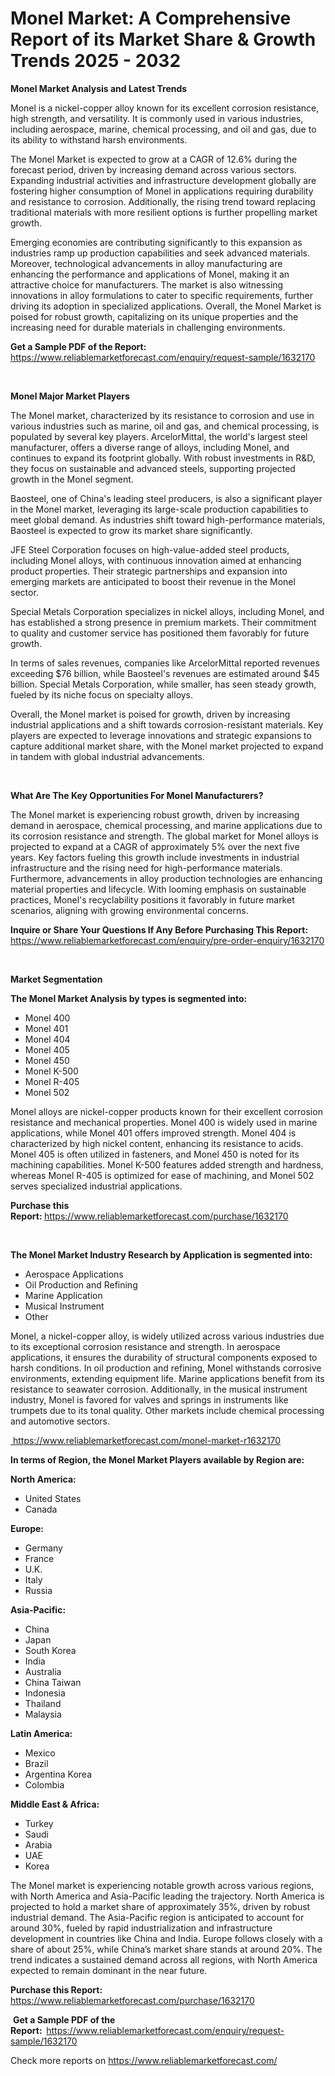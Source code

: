 <p><h1>Monel Market: A Comprehensive Report of its Market Share & Growth Trends 2025 - 2032</h1></p><p><strong>Monel Market Analysis and Latest Trends</strong></p>
<p><p>Monel is a nickel-copper alloy known for its excellent corrosion resistance, high strength, and versatility. It is commonly used in various industries, including aerospace, marine, chemical processing, and oil and gas, due to its ability to withstand harsh environments. </p><p>The Monel Market is expected to grow at a CAGR of 12.6% during the forecast period, driven by increasing demand across various sectors. Expanding industrial activities and infrastructure development globally are fostering higher consumption of Monel in applications requiring durability and resistance to corrosion. Additionally, the rising trend toward replacing traditional materials with more resilient options is further propelling market growth.</p><p>Emerging economies are contributing significantly to this expansion as industries ramp up production capabilities and seek advanced materials. Moreover, technological advancements in alloy manufacturing are enhancing the performance and applications of Monel, making it an attractive choice for manufacturers. The market is also witnessing innovations in alloy formulations to cater to specific requirements, further driving its adoption in specialized applications. Overall, the Monel Market is poised for robust growth, capitalizing on its unique properties and the increasing need for durable materials in challenging environments.</p></p>
<p><strong>Get a Sample PDF of the Report:&nbsp;</strong> <a href="https://www.reliablemarketforecast.com/enquiry/request-sample/1632170?utm_campaign=1903&utm_medium=2&utm_source=Github&utm_content=ia&utm_term=30012025&utm_id=monel">https://www.reliablemarketforecast.com/enquiry/request-sample/1632170</a></p>
<p>&nbsp;</p>
<p><strong>Monel Major Market Players</strong></p>
<p><p>The Monel market, characterized by its resistance to corrosion and use in various industries such as marine, oil and gas, and chemical processing, is populated by several key players. ArcelorMittal, the world's largest steel manufacturer, offers a diverse range of alloys, including Monel, and continues to expand its footprint globally. With robust investments in R&D, they focus on sustainable and advanced steels, supporting projected growth in the Monel segment.</p><p>Baosteel, one of China's leading steel producers, is also a significant player in the Monel market, leveraging its large-scale production capabilities to meet global demand. As industries shift toward high-performance materials, Baosteel is expected to grow its market share significantly.</p><p>JFE Steel Corporation focuses on high-value-added steel products, including Monel alloys, with continuous innovation aimed at enhancing product properties. Their strategic partnerships and expansion into emerging markets are anticipated to boost their revenue in the Monel sector.</p><p>Special Metals Corporation specializes in nickel alloys, including Monel, and has established a strong presence in premium markets. Their commitment to quality and customer service has positioned them favorably for future growth.</p><p>In terms of sales revenues, companies like ArcelorMittal reported revenues exceeding $76 billion, while Baosteel's revenues are estimated around $45 billion. Special Metals Corporation, while smaller, has seen steady growth, fueled by its niche focus on specialty alloys.</p><p>Overall, the Monel market is poised for growth, driven by increasing industrial applications and a shift towards corrosion-resistant materials. Key players are expected to leverage innovations and strategic expansions to capture additional market share, with the Monel market projected to expand in tandem with global industrial advancements.</p></p>
<p>&nbsp;</p>
<p><strong>What Are The Key Opportunities For Monel Manufacturers?</strong></p>
<p><p>The Monel market is experiencing robust growth, driven by increasing demand in aerospace, chemical processing, and marine applications due to its corrosion resistance and strength. The global market for Monel alloys is projected to expand at a CAGR of approximately 5% over the next five years. Key factors fueling this growth include investments in industrial infrastructure and the rising need for high-performance materials. Furthermore, advancements in alloy production technologies are enhancing material properties and lifecycle. With looming emphasis on sustainable practices, Monel's recyclability positions it favorably in future market scenarios, aligning with growing environmental concerns.</p></p>
<p><strong>Inquire or Share Your Questions If Any Before Purchasing This Report:</strong> <a href="https://www.reliablemarketforecast.com/enquiry/pre-order-enquiry/1632170?utm_campaign=1903&utm_medium=2&utm_source=Github&utm_content=ia&utm_term=30012025&utm_id=monel">https://www.reliablemarketforecast.com/enquiry/pre-order-enquiry/1632170</a></p>
<p>&nbsp;</p>
<p><strong>Market Segmentation</strong></p>
<p><strong>The Monel Market Analysis by types is segmented into:</strong></p>
<p><ul><li>Monel 400</li><li>Monel 401</li><li>Monel 404</li><li>Monel 405</li><li>Monel 450</li><li>Monel K-500</li><li>Monel R-405</li><li>Monel 502</li></ul></p>
<p><p>Monel alloys are nickel-copper products known for their excellent corrosion resistance and mechanical properties. Monel 400 is widely used in marine applications, while Monel 401 offers improved strength. Monel 404 is characterized by high nickel content, enhancing its resistance to acids. Monel 405 is often utilized in fasteners, and Monel 450 is noted for its machining capabilities. Monel K-500 features added strength and hardness, whereas Monel R-405 is optimized for ease of machining, and Monel 502 serves specialized industrial applications.</p></p>
<p><strong>Purchase this Report:&nbsp;</strong><a href="https://www.reliablemarketforecast.com/purchase/1632170?utm_campaign=1903&utm_medium=2&utm_source=Github&utm_content=ia&utm_term=30012025&utm_id=monel">https://www.reliablemarketforecast.com/purchase/1632170</a></p>
<p>&nbsp;</p>
<p><strong>The Monel Market Industry Research by Application is segmented into:</strong></p>
<p><ul><li>Aerospace Applications</li><li>Oil Production and Refining</li><li>Marine Application</li><li>Musical Instrument</li><li>Other</li></ul></p>
<p><p>Monel, a nickel-copper alloy, is widely utilized across various industries due to its exceptional corrosion resistance and strength. In aerospace applications, it ensures the durability of structural components exposed to harsh conditions. In oil production and refining, Monel withstands corrosive environments, extending equipment life. Marine applications benefit from its resistance to seawater corrosion. Additionally, in the musical instrument industry, Monel is favored for valves and springs in instruments like trumpets due to its tonal quality. Other markets include chemical processing and automotive sectors.</p></p>
<p><a href="https://www.reliablemarketforecast.com/monel-market-r1632170?utm_campaign=1903&utm_medium=2&utm_source=Github&utm_content=ia&utm_term=30012025&utm_id=monel">&nbsp;https://www.reliablemarketforecast.com/monel-market-r1632170</a></p>
<p><strong>In terms of Region, the Monel Market Players available by Region are:</strong></p>
<p>
    <p> <strong> North America: </strong>
        <ul>
            <li>United States</li>
            <li>Canada</li>
        </ul>
        </p> 
    <p> <strong> Europe: </strong>
        <ul>
            <li>Germany</li>
            <li>France</li>
            <li>U.K.</li>
            <li>Italy</li>
            <li>Russia</li>
        </ul>
        </p> 
    <p> <strong> Asia-Pacific: </strong>
        <ul>
            <li>China</li>
            <li>Japan</li>
            <li>South Korea</li>
            <li>India</li>
            <li>Australia</li>
            <li>China Taiwan</li>
            <li>Indonesia</li>
            <li>Thailand</li>
            <li>Malaysia</li>
        </ul>
        </p> 
    <p> <strong> Latin America: </strong>
        <ul>
            <li>Mexico</li>
            <li>Brazil</li>
            <li>Argentina Korea</li>
            <li>Colombia</li>
        </ul>
        </p> 
    <p> <strong> Middle East & Africa: </strong>
        <ul>
            <li>Turkey</li>
            <li>Saudi</li>
            <li>Arabia</li>
            <li>UAE</li>
            <li>Korea</li>
        </ul>
    </p>
    </p>
<p><p>The Monel market is experiencing notable growth across various regions, with North America and Asia-Pacific leading the trajectory. North America is projected to hold a market share of approximately 35%, driven by robust industrial demand. The Asia-Pacific region is anticipated to account for around 30%, fueled by rapid industrialization and infrastructure development in countries like China and India. Europe follows closely with a share of about 25%, while China’s market share stands at around 20%. The trend indicates a sustained demand across all regions, with North America expected to remain dominant in the near future.</p></p>
<p><strong>Purchase this Report: </strong><a href="https://www.reliablemarketforecast.com/purchase/1632170?utm_campaign=1903&utm_medium=2&utm_source=Github&utm_content=ia&utm_term=30012025&utm_id=monel">https://www.reliablemarketforecast.com/purchase/1632170</a></p>
<p>&nbsp;<strong>Get a Sample PDF of the Report:&nbsp;&nbsp;</strong><a href="https://www.reliablemarketforecast.com/enquiry/request-sample/1632170?utm_campaign=1903&utm_medium=2&utm_source=Github&utm_content=ia&utm_term=30012025&utm_id=monel">https://www.reliablemarketforecast.com/enquiry/request-sample/1632170</a></p>
<p><strong></strong></p>
<p>Check more reports on <a href="https://www.reliablemarketforecast.com/?utm_campaign=1903&utm_medium=2&utm_source=Github&utm_content=ia&utm_term=30012025&utm_id=monel">https://www.reliablemarketforecast.com/</a></p>